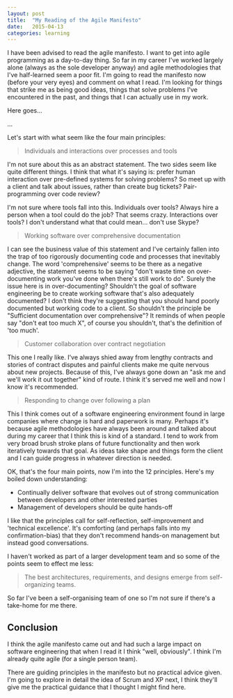 ```yaml
---
layout: post
title:  "My Reading of the Agile Manifesto"
date:   2015-04-13
categories: learning
---
```

I have been advised to read the agile manifesto. I want to get into agile programming as a day-to-day thing. So far in my career I've worked largely alone (always as the sole developer anyway) and agile methodologies that I've half-learned seem a poor fit. I'm going to read the manifesto now (before your very eyes) and comment on what I read. I'm looking for things that strike me as being good ideas, things that solve problems I've encountered in the past, and things that I can actually use in my work.

Here goes...

...

Let's start with what seem like the four main principles:

> Individuals and interactions over processes and tools

I'm not sure about this as an abstract statement. The two sides seem like quite different things. I think that what it's saying is: prefer human interaction over pre-defined systems for solving problems? So meet up with a client and talk about issues, rather than create bug tickets? Pair-programming over code review?

I'm not sure where tools fall into this. Individuals over tools? Always hire a person when a tool could do the job? That seems crazy. Interactions over tools? I don't understand what that could mean... don't use Skype?

> Working software over comprehensive documentation

I can see the business value of this statement and I've certainly fallen into the trap of too rigorously documenting code and processes that inevitably change. The word 'comprehensive' seems to be there as a negative adjective, the statement seems to be saying "don't waste time on over-documenting work you've done when there's still work to do". Surely the issue here is in over-documenting? Shouldn't the goal of software engineering be to create working software that's also adequately documented? I don't think they're suggesting that you should hand poorly documented but working code to a client. So shouldn't the principle be "Sufficient documentation over comprehensive"? It reminds of when people say "don't eat too much X", of course you shouldn't, that's the definition of 'too much'.

> Customer collaboration over contract negotiation

This one I really like. I've always shied away from lengthy contracts and stories of contract disputes and painful clients make me quite nervous about new projects. Because of this, I've always gone down an "ask me and we'll work it out together" kind of route. I think it's served me well and now I know it's recommended.

> Responding to change over following a plan

This I think comes out of a software engineering environment found in large companies where change is hard and paperwork is many. Perhaps it's because agile methodologies have always been around and talked about during my career that I think this is kind of a standard. I tend to work from very broad brush stroke plans of future functionality and then work iteratively towards that goal. As ideas take shape and things form the client and I can guide progress in whatever direction is needed.

OK, that's the four main points, now I'm into the 12 principles. Here's my boiled down understanding:

- Continually deliver software that evolves out of strong communication between developers and other interested parties
- Management of developers should be quite hands-off

I like that the principles call for self-reflection, self-improvement and 'technical excellence'. It's comforting (and perhaps falls into my confirmation-bias) that they don't recommend hands-on management but instead good conversations.

I haven't worked as part of a larger development team and so some of the points seem to effect me less:

> The best architectures, requirements, and designs emerge from self-organizing teams.

So far I've been a self-organising team of one so I'm not sure if there's a take-home for me there.

## Conclusion

I think the agile manifesto came out and had such a large impact on software engineering that when I read it I think "well, obviously". I think I'm already quite agile (for a single person team).

There are guiding principles in the manifesto but no practical advice given. I'm going to explore in detail the idea of Scrum and XP next, I think they'll give me the practical guidance that I thought I might find here.
